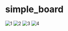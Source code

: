 # simple_board

![1](https://user-images.githubusercontent.com/99240919/177155180-8f385294-8978-440d-83ac-472e58d76ec4.PNG)
![2](https://user-images.githubusercontent.com/99240919/177155184-569fa267-47d9-463e-932d-7d2006c94792.PNG)
![3](https://user-images.githubusercontent.com/99240919/177155185-eb92e057-2e99-4ff1-b9cc-71742fed79ee.PNG)
![4](https://user-images.githubusercontent.com/99240919/177155186-ea22dcdc-7b88-4981-87ea-e08d2ecbc559.PNG)
